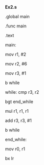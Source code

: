 **Ex2.s**

.global main

.func main

.text

main:

mov r1, #2

mov r2, #6

mov r3, #1

b while

while: cmp r3, r2

bgt end_while

mul r1, r1, r1

add r3, r3, #1

b while

end_while:

mov r0, r1

bx lr
